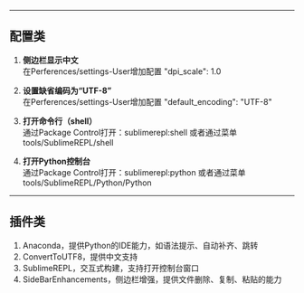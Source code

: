 
---
## 配置类
1. **侧边栏显示中文**  
在Perferences/settings-User增加配置
"dpi_scale": 1.0

2. **设置缺省编码为“UTF-8”**  
在Perferences/settings-User增加配置
"default_encoding": "UTF-8"

3. **打开命令行（shell）**  
通过Package Control打开：sublimerepl:shell
或者通过菜单tools/SublimeREPL/shell

4. **打开Python控制台**  
通过Package Control打开：sublimerepl:python
或者通过菜单tools/SublimeREPL/Python/Python


---
## 插件类
1. Anaconda，提供Python的IDE能力，如语法提示、自动补齐、跳转
2. ConvertToUTF8，提供中文支持
3. SublimeREPL，交互式构建，支持打开控制台窗口
4. SideBarEnhancements，侧边栏增强，提供文件删除、复制、粘贴的能力
